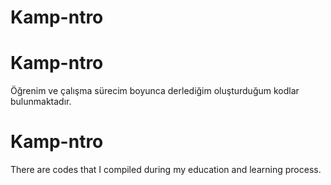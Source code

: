 # Kamp-ntro

# Kamp-ntro
Öğrenim ve çalışma sürecim boyunca derlediğim oluşturduğum kodlar bulunmaktadır.

# Kamp-ntro
There are codes that I compiled during my education and learning process.
